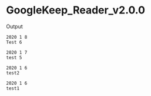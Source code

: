 # GoogleKeep_Reader_v2.0.0





Output
```
2020 1 8
Test 6 

2020 1 7
test 5 

2020 1 6
test2 

2020 1 6
test1 
```
